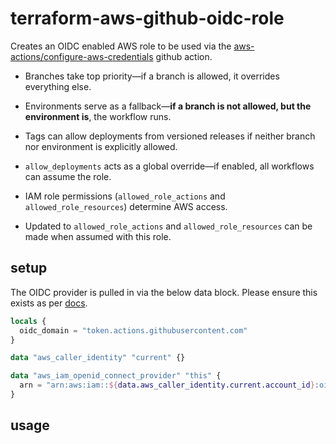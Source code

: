 # terraform-aws-github-oidc-role

Creates an OIDC enabled AWS role to be used via the [aws-actions/configure-aws-credentials](https://github.com/aws-actions/configure-aws-credentials) github action.

- Branches take top priority—if a branch is allowed, it overrides everything else.

- Environments serve as a fallback—**if a branch is not allowed, but the environment is**, the workflow runs.

- Tags can allow deployments from versioned releases if neither branch nor environment is explicitly allowed.

- `allow_deployments` acts as a global override—if enabled, all workflows can assume the role.

- IAM role permissions (`allowed_role_actions` and `allowed_role_resources`) determine AWS access.

- Updated to `allowed_role_actions` and `allowed_role_resources` can be made when assumed with this role.

## setup

The OIDC provider is pulled in via the below data block. Please ensure this exists as per [docs](https://docs.aws.amazon.com/IAM/latest/UserGuide/id_roles_providers_create_oidc.html).

```tf
locals {
  oidc_domain = "token.actions.githubusercontent.com"
}

data "aws_caller_identity" "current" {}

data "aws_iam_openid_connect_provider" "this" {
  arn = "arn:aws:iam::${data.aws_caller_identity.current.account_id}:oidc-provider/${local.oidc_domain}"
}
```

## usage